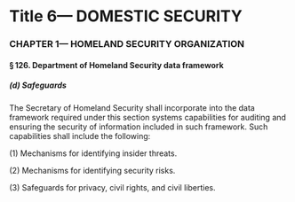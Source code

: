 
# Title 6— DOMESTIC SECURITY
### CHAPTER 1— HOMELAND SECURITY ORGANIZATION
#### § 126. Department of Homeland Security data framework
##### (d) Safeguards

The Secretary of Homeland Security shall incorporate into the data framework required under this section systems capabilities for auditing and ensuring the security of information included in such framework. Such capabilities shall include the following:

(1) Mechanisms for identifying insider threats.

(2) Mechanisms for identifying security risks.

(3) Safeguards for privacy, civil rights, and civil liberties.
